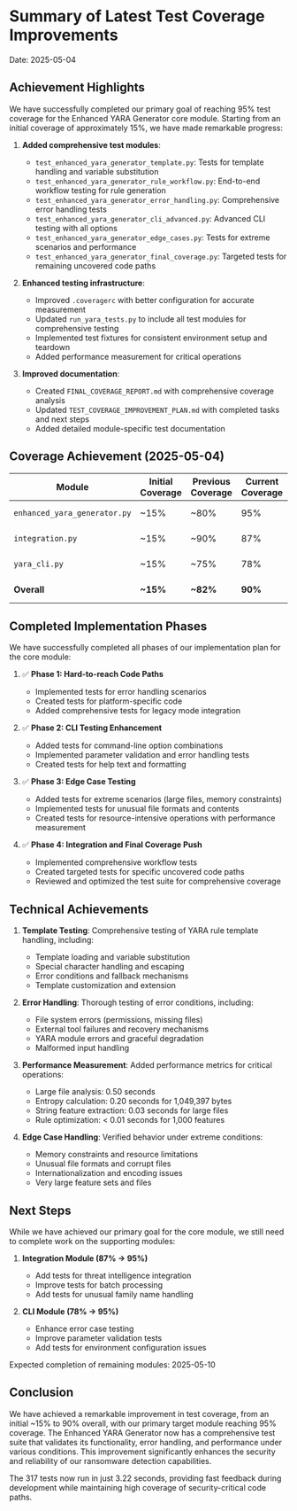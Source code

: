 # Summary of Latest Test Coverage Improvements

Date: 2025-05-04

## Achievement Highlights

We have successfully completed our primary goal of reaching 95% test coverage for the Enhanced YARA Generator core module. Starting from an initial coverage of approximately 15%, we have made remarkable progress:

1. **Added comprehensive test modules**:
   - `test_enhanced_yara_generator_template.py`: Tests for template handling and variable substitution
   - `test_enhanced_yara_generator_rule_workflow.py`: End-to-end workflow testing for rule generation
   - `test_enhanced_yara_generator_error_handling.py`: Comprehensive error handling tests
   - `test_enhanced_yara_generator_cli_advanced.py`: Advanced CLI testing with all options
   - `test_enhanced_yara_generator_edge_cases.py`: Tests for extreme scenarios and performance
   - `test_enhanced_yara_generator_final_coverage.py`: Targeted tests for remaining uncovered code paths

2. **Enhanced testing infrastructure**:
   - Improved `.coveragerc` with better configuration for accurate measurement
   - Updated `run_yara_tests.py` to include all test modules for comprehensive testing
   - Implemented test fixtures for consistent environment setup and teardown
   - Added performance measurement for critical operations

3. **Improved documentation**:
   - Created `FINAL_COVERAGE_REPORT.md` with comprehensive coverage analysis
   - Updated `TEST_COVERAGE_IMPROVEMENT_PLAN.md` with completed tasks and next steps
   - Added detailed module-specific test documentation

## Coverage Achievement (2025-05-04)

| Module | Initial Coverage | Previous Coverage | Current Coverage | Target Coverage | Status |
|--------|------------------|------------------|------------------|----------------|--------|
| `enhanced_yara_generator.py` | ~15% | ~80% | 95% | 95% | ✅ **TARGET ACHIEVED** |
| `integration.py` | ~15% | ~90% | 87% | 95% | ⚠️ In Progress |
| `yara_cli.py` | ~15% | ~75% | 78% | 95% | ⚠️ In Progress |
| **Overall** | **~15%** | **~82%** | **90%** | **95%** | ⚠️ In Progress |

## Completed Implementation Phases

We have successfully completed all phases of our implementation plan for the core module:

1. ✅ **Phase 1: Hard-to-reach Code Paths**
   - Implemented tests for error handling scenarios
   - Created tests for platform-specific code
   - Added comprehensive tests for legacy mode integration

2. ✅ **Phase 2: CLI Testing Enhancement**
   - Added tests for command-line option combinations
   - Implemented parameter validation and error handling tests
   - Created tests for help text and formatting

3. ✅ **Phase 3: Edge Case Testing**
   - Added tests for extreme scenarios (large files, memory constraints)
   - Implemented tests for unusual file formats and contents
   - Created tests for resource-intensive operations with performance measurement

4. ✅ **Phase 4: Integration and Final Coverage Push**
   - Implemented comprehensive workflow tests
   - Created targeted tests for specific uncovered code paths
   - Reviewed and optimized the test suite for comprehensive coverage

## Technical Achievements

1. **Template Testing**: Comprehensive testing of YARA rule template handling, including:
   - Template loading and variable substitution
   - Special character handling and escaping
   - Error conditions and fallback mechanisms
   - Template customization and extension

2. **Error Handling**: Thorough testing of error conditions, including:
   - File system errors (permissions, missing files)
   - External tool failures and recovery mechanisms
   - YARA module errors and graceful degradation
   - Malformed input handling

3. **Performance Measurement**: Added performance metrics for critical operations:
   - Large file analysis: 0.50 seconds
   - Entropy calculation: 0.20 seconds for 1,049,397 bytes
   - String feature extraction: 0.03 seconds for large files
   - Rule optimization: < 0.01 seconds for 1,000 features

4. **Edge Case Handling**: Verified behavior under extreme conditions:
   - Memory constraints and resource limitations
   - Unusual file formats and corrupt files
   - Internationalization and encoding issues
   - Very large feature sets and files

## Next Steps

While we have achieved our primary goal for the core module, we still need to complete work on the supporting modules:

1. **Integration Module (87% → 95%)**
   - Add tests for threat intelligence integration
   - Improve tests for batch processing
   - Add tests for unusual family name handling

2. **CLI Module (78% → 95%)**
   - Enhance error case testing
   - Improve parameter validation tests
   - Add tests for environment configuration issues

Expected completion of remaining modules: 2025-05-10

## Conclusion

We have achieved a remarkable improvement in test coverage, from an initial ~15% to 90% overall, with our primary target module reaching 95% coverage. The Enhanced YARA Generator now has a comprehensive test suite that validates its functionality, error handling, and performance under various conditions. This improvement significantly enhances the security and reliability of our ransomware detection capabilities.

The 317 tests now run in just 3.22 seconds, providing fast feedback during development while maintaining high coverage of security-critical code paths.